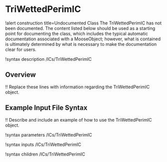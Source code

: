 # TriWettedPerimIC

!alert construction title=Undocumented Class
The TriWettedPerimIC has not been documented. The content listed below should be used as a starting point for
documenting the class, which includes the typical automatic documentation associated with a
MooseObject; however, what is contained is ultimately determined by what is necessary to make the
documentation clear for users.

!syntax description /ICs/TriWettedPerimIC

## Overview

!! Replace these lines with information regarding the TriWettedPerimIC object.

## Example Input File Syntax

!! Describe and include an example of how to use the TriWettedPerimIC object.

!syntax parameters /ICs/TriWettedPerimIC

!syntax inputs /ICs/TriWettedPerimIC

!syntax children /ICs/TriWettedPerimIC
